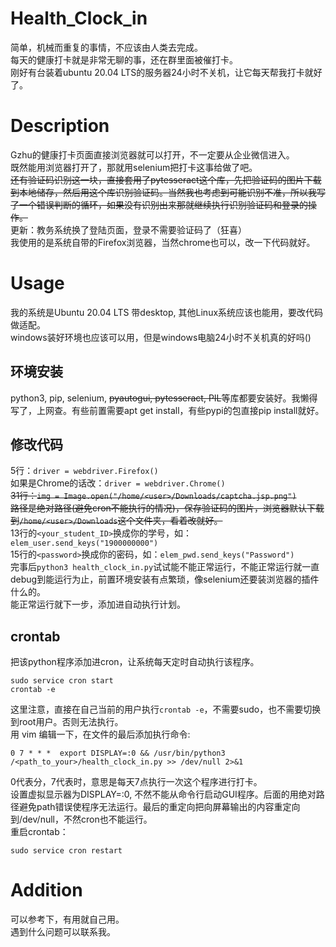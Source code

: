 # Health_Clock_in
简单，机械而重复的事情，不应该由人类去完成。<br>
每天的健康打卡就是非常无聊的事，还在群里面被催打卡。<br>
刚好有台装着ubuntu 20.04 LTS的服务器24小时不关机，让它每天帮我打卡就好了。
# Description
Gzhu的健康打卡页面直接浏览器就可以打开，不一定要从企业微信进入。<br>
既然能用浏览器打开了，那就用selenium把打卡这事给做了吧。<br>
~~还有验证码识别这一块，直接套用了pytesseract这个库，先把验证码的图片下载到本地储存，然后用这个库识别验证码。当然我也考虑到可能识别不准，所以我写了一个错误判断的循环，如果没有识别出来那就继续执行识别验证码和登录的操作。~~<br>
更新：教务系统换了登陆页面，登录不需要验证码了（狂喜）<br>
我使用的是系统自带的Firefox浏览器，当然chrome也可以，改一下代码就好。
# Usage
我的系统是Ubuntu 20.04 LTS 带desktop, 其他Linux系统应该也能用，要改代码做适配。<br>
windows装好环境也应该可以用，但是windows电脑24小时不关机真的好吗()<br>
## 环境安装
python3, pip, selenium, ~~pyautogui, pytesseract, PIL~~等库都要安装好。我懒得写了，上网查。有些前置需要apt get install，有些pypi的包直接pip install就好。
## 修改代码
5行：`driver = webdriver.Firefox()`<br>
如果是Chrome的话改：`driver = webdriver.Chrome()`<br>
~~31行：`img = Image.open("/home/<user>/Downloads/captcha.jsp.png")`<br>
路径是绝对路径(避免cron不能执行的情况)，保存验证码的图片，浏览器默认下载到`/home/<user>/Downloads`这个文件夹，看着改就好。<br>~~
13行的`<your_student_ID>`换成你的学号，如：`elem_user.send_keys("1900000000")`<br>
15行的`<password>`换成你的密码，如：`elem_pwd.send_keys("Password")`<br>
完事后`python3 health_clock_in.py`试试能不能正常运行，不能正常运行就一直debug到能运行为止，前置环境安装有点繁琐，像selenium还要装浏览器的插件什么的。<br>
能正常运行就下一步，添加进自动执行计划。
## crontab
把该python程序添加进cron，让系统每天定时自动执行该程序。
```
sudo service cron start
crontab -e
```
这里注意，直接在自己当前的用户执行`crontab -e`，不需要sudo，也不需要切换到root用户。否则无法执行。<br>
用 vim 编辑一下，在文件的最后添加执行命令:
```
0 7 * * *  export DISPLAY=:0 && /usr/bin/python3 /<path_to_your>/health_clock_in.py >> /dev/null 2>&1
```
0代表分，7代表时，意思是每天7点执行一次这个程序进行打卡。<br>
设置虚拟显示器为DISPLAY=:0, 不然不能从命令行启动GUI程序。后面的用绝对路径避免path错误使程序无法运行。最后的重定向把向屏幕输出的内容重定向到/dev/null，不然cron也不能运行。<br>
重启crontab：
```
sudo service cron restart
```
# Addition
可以参考下，有用就自己用。<br>
遇到什么问题可以联系我。
